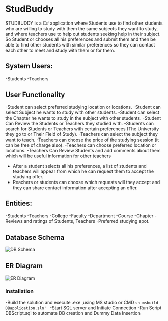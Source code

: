# StudBuddy

STUDBUDDY is a C# application where Students use to find other students who are
willing to study with them the same subjects they want to study, and where
teachers use to help out students seeking help in their subject.
So Student or chooses all his preferences and submit them and then be able to
find other students with similar preferences so they can contact each other to
meet and study with them or for them.

## System Users:
  -Students
  -Teachers

##  User Functionality

  -Student can select preferred studying location or locations.
  -Student can select Subject he wants to study with other students.
  -Student can select the Chapter he wants to study in the subject with other
students.
  -Student Can Review the Students or Teachers they studied with.
  -Students can search for Students or Teachers with certain preferences (The
University they go to or Their Field of Study).
  -Teachers can select the subject they want to teach.
  -Teachers can choose the price of the studying session (it can be free of charge
also).
  -Teachers can choose preferred location or locations.
  -Teachers Can Review Students and add comments about them which will be
useful information for other teachers
  - After a student selects all his preferences, a list of students and teachers will
appear from which he can request them to accept the studying offer.
  - Reachers or students can choose which requests will they accept and they can
share contact information after accepting an offer.

## Entities:
  -Students
  -Teachers
  -College
  -Faculty
  -Department
  -Course
  -Chapter
  -Reviews and ratings of Students, Teachers
  -Preferred studying spot.

## Database Schema 
![DB Schema](https://github.com/marwankefah/StudBuddy/blob/master/DB_Schema.png)
## ER Diagram
![ER Diagram](https://github.com/marwankefah/StudBuddy/blob/master/ER_Diagram.png)

 
 
### Installation
  -Build the solution and execute .exe ,using MS studio or CMD
    ```sh
 msbuild DBapplication.sln'
    ```
  -Start SQL server and Initiate Connection
  -Run Script DBScript.sql to automate DB creation and Dummy Data Insertion

